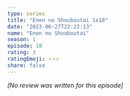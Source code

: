 ```yaml
---
type: series
title: "Enen no Shouboutai 1x10"
date: "2023-06-27T22:22:13"
name: "Enen no Shouboutai"
season: 1
episode: 10
rating: 3
ratingEmoji: ⭐️⭐️⭐️
share: false
---
```


_[No review was written for this episode]_
